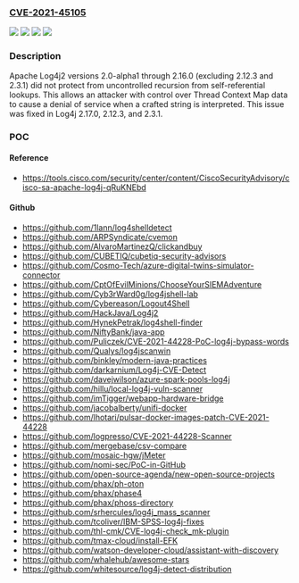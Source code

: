 ### [CVE-2021-45105](https://cve.mitre.org/cgi-bin/cvename.cgi?name=CVE-2021-45105)
![](https://img.shields.io/static/v1?label=Product&message=Apache%20Log4j2&color=blue)
![](https://img.shields.io/static/v1?label=Version&message=log4j-core%3C%202.17.0%20&color=brighgreen)
![](https://img.shields.io/static/v1?label=Vulnerability&message=CWE-20%20Improper%20Input%20Validation&color=brighgreen)
![](https://img.shields.io/static/v1?label=Vulnerability&message=CWE-674%3A%20Uncontrolled%20Recursion&color=brighgreen)

### Description

Apache Log4j2 versions 2.0-alpha1 through 2.16.0 (excluding 2.12.3 and 2.3.1) did not protect from uncontrolled recursion from self-referential lookups. This allows an attacker with control over Thread Context Map data to cause a denial of service when a crafted string is interpreted. This issue was fixed in Log4j 2.17.0, 2.12.3, and 2.3.1.

### POC

#### Reference
- https://tools.cisco.com/security/center/content/CiscoSecurityAdvisory/cisco-sa-apache-log4j-qRuKNEbd

#### Github
- https://github.com/1lann/log4shelldetect
- https://github.com/ARPSyndicate/cvemon
- https://github.com/AlvaroMartinezQ/clickandbuy
- https://github.com/CUBETIQ/cubetiq-security-advisors
- https://github.com/Cosmo-Tech/azure-digital-twins-simulator-connector
- https://github.com/CptOfEvilMinions/ChooseYourSIEMAdventure
- https://github.com/Cyb3rWard0g/log4jshell-lab
- https://github.com/Cybereason/Logout4Shell
- https://github.com/HackJava/Log4j2
- https://github.com/HynekPetrak/log4shell-finder
- https://github.com/NiftyBank/java-app
- https://github.com/Puliczek/CVE-2021-44228-PoC-log4j-bypass-words
- https://github.com/Qualys/log4jscanwin
- https://github.com/binkley/modern-java-practices
- https://github.com/darkarnium/Log4j-CVE-Detect
- https://github.com/davejwilson/azure-spark-pools-log4j
- https://github.com/hillu/local-log4j-vuln-scanner
- https://github.com/imTigger/webapp-hardware-bridge
- https://github.com/jacobalberty/unifi-docker
- https://github.com/lhotari/pulsar-docker-images-patch-CVE-2021-44228
- https://github.com/logpresso/CVE-2021-44228-Scanner
- https://github.com/mergebase/csv-compare
- https://github.com/mosaic-hgw/jMeter
- https://github.com/nomi-sec/PoC-in-GitHub
- https://github.com/open-source-agenda/new-open-source-projects
- https://github.com/phax/ph-oton
- https://github.com/phax/phase4
- https://github.com/phax/phoss-directory
- https://github.com/srhercules/log4j_mass_scanner
- https://github.com/tcoliver/IBM-SPSS-log4j-fixes
- https://github.com/thl-cmk/CVE-log4j-check_mk-plugin
- https://github.com/tmax-cloud/install-EFK
- https://github.com/watson-developer-cloud/assistant-with-discovery
- https://github.com/whalehub/awesome-stars
- https://github.com/whitesource/log4j-detect-distribution

